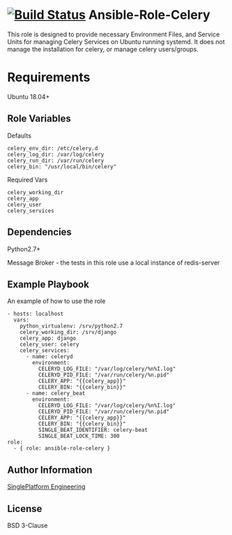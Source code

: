 [![Build Status](https://travis-ci.org/singleplatform-eng/ansible-role-celery.svg?branch=master)](https://travis-ci.org/singleplatform-eng/ansible-role-celery)
Ansible-Role-Celery
=========

This role is designed to provide necessary Environment Files, and Service Units for managing Celery Services on Ubuntu running systemd. It does not manage the installation for celery, or manage celery users/groups.

Requirements
=========

Ubuntu 18.04+

Role Variables
--------------
Defaults
```
celery_env_dir: /etc/celery.d
celery_log_dir: /var/log/celery
celery_run_dir: /var/run/celery
celery_bin: "/usr/local/bin/celery"
```
Required Vars
```
celery_working_dir
celery_app
celery_user
celery_services
```
Dependencies
------------
Python2.7+

Message Broker - the tests in this role use a local instance of redis-server

Example Playbook
----------------

An example of how to use the role

    - hosts: localhost
      vars:
        python_virtualenv: /srv/python2.7
        celery_working_dir: /srv/django
        celery_app: django
        celery_user: celery
        celery_services:
          - name: celeryd
            environment:
              CELERYD_LOG_FILE: "/var/log/celery/%n%I.log"
              CELERYD_PID_FILE: "/var/run/celery/%n.pid"
              CELERY_APP: "{{celery_app}}"
              CELERY_BIN: "{{celery_bin}}"
          - name: celery_beat
            environment:
              CELERYD_LOG_FILE: "/var/log/celery/%n%I.log"
              CELERYD_PID_FILE: "/var/run/celery/%n.pid"
              CELERY_APP: "{{celery_app}}"
              CELERY_BIN: "{{celery_bin}}"
              SINGLE_BEAT_IDENTIFIER: celery-beat
              SINGLE_BEAT_LOCK_TIME: 300
    role:
      - { role: ansible-role-celery }

Author Information
------------------

[SinglePlatform Engineering](http://engineering.singleplatform.com/)

License
-------

BSD 3-Clause
